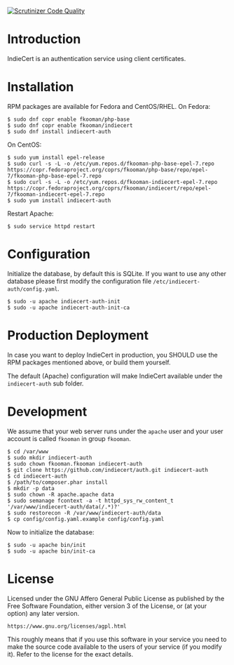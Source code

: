 [![Scrutinizer Code Quality](https://scrutinizer-ci.com/g/indiecert/auth/badges/quality-score.png?b=master)](https://scrutinizer-ci.com/g/indiecert/auth/?branch=master)

# Introduction
IndieCert is an authentication service using client certificates.

# Installation
RPM packages are available for Fedora and CentOS/RHEL. On Fedora:

    $ sudo dnf copr enable fkooman/php-base
    $ sudo dnf copr enable fkooman/indiecert
    $ sudo dnf install indiecert-auth

On CentOS:

    $ sudo yum install epel-release
    $ sudo curl -s -L -o /etc/yum.repos.d/fkooman-php-base-epel-7.repo https://copr.fedoraproject.org/coprs/fkooman/php-base/repo/epel-7/fkooman-php-base-epel-7.repo
    $ sudo curl -s -L -o /etc/yum.repos.d/fkooman-indiecert-epel-7.repo https://copr.fedoraproject.org/coprs/fkooman/indiecert/repo/epel-7/fkooman-indiecert-epel-7.repo
    $ sudo yum install indiecert-auth

Restart Apache:

    $ sudo service httpd restart

# Configuration
Initialize the database, by default this is SQLite. If you want to use any 
other database please first modify the configuration file
`/etc/indiecert-auth/config.yaml`.

    $ sudo -u apache indiecert-auth-init
    $ sudo -u apache indiecert-auth-init-ca

# Production Deployment
In case you want to deploy IndieCert in production, you SHOULD use the RPM 
packages mentioned above, or build them yourself. 

The default (Apache) configuration will make IndieCert available under the 
`indiecert-auth` sub folder.

# Development
We assume that your web server runs under the `apache` user and your user 
account is called `fkooman` in group `fkooman`.

    $ cd /var/www
    $ sudo mkdir indiecert-auth
    $ sudo chown fkooman.fkooman indiecert-auth
    $ git clone https://github.com/indiecert/auth.git indiecert-auth
    $ cd indiecert-auth
    $ /path/to/composer.phar install
    $ mkdir -p data
    $ sudo chown -R apache.apache data
    $ sudo semanage fcontext -a -t httpd_sys_rw_content_t '/var/www/indiecert-auth/data(/.*)?'
    $ sudo restorecon -R /var/www/indiecert-auth/data
    $ cp config/config.yaml.example config/config.yaml

Now to initialize the database:

    $ sudo -u apache bin/init
    $ sudo -u apache bin/init-ca

# License
Licensed under the GNU Affero General Public License as published by the Free 
Software Foundation, either version 3 of the License, or (at your option) any 
later version.

    https://www.gnu.org/licenses/agpl.html

This roughly means that if you use this software in your service you need to 
make the source code available to the users of your service (if you modify
it). Refer to the license for the exact details.
